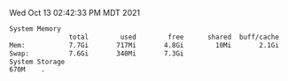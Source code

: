 Wed Oct 13 02:42:33 PM MDT 2021
```bash
System Memory
               total        used        free      shared  buff/cache   available
Mem:           7.7Gi       717Mi       4.8Gi        10Mi       2.1Gi       6.6Gi
Swap:          7.6Gi       340Mi       7.3Gi
System Storage
670M	.
```
